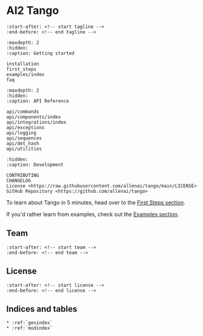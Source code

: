# **AI2 Tango**

```{include} ../../README.md
:start-after: <!-- start tagline -->
:end-before: <!-- end tagline -->
```

```{toctree}
:maxdepth: 2
:hidden:
:caption: Getting started

installation
first_steps
examples/index
faq
```

```{toctree}
:maxdepth: 2
:hidden:
:caption: API Reference

api/commands
api/components/index
api/integrations/index
api/exceptions
api/logging
api/sequences
api/det_hash
api/utilities
```

```{toctree}
:hidden:
:caption: Development

CONTRIBUTING
CHANGELOG
License <https://raw.githubusercontent.com/allenai/tango/main/LICENSE>
GitHub Repository <https://github.com/allenai/tango>
```

To learn about Tango in 5 minutes, head over to the [First Steps section](first_steps).

If you'd rather learn from examples, check out the [Examples section](examples/index).

## Team

```{include} ../../README.md
:start-after: <!-- start team -->
:end-before: <!-- end team -->
```

## License

```{include} ../../README.md
:start-after: <!-- start license -->
:end-before: <!-- end license -->
```

## Indices and tables

```{eval-rst}
* :ref:`genindex`
* :ref:`modindex`
```
